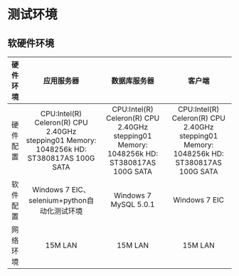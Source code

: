 # 测试环境

## 软硬件环境

| 硬件环境 | 应用服务器 | 数据库服务器 | 客户端 |
| :---: | :---: | :---: | :---: |
| 硬件配置 | CPU:Intel\(R\) Celeron\(R\)         CPU 2.40GHz stepping01    Memory:  1048256k              HD: ST380817AS 100G        SATA | CPU:Intel\(R\) Celeron\(R\)         CPU 2.40GHz stepping01    Memory:  1048256k              HD: ST380817AS 100G        SATA | CPU:Intel\(R\) Celeron\(R\)         CPU 2.40GHz stepping01    Memory:  1048256k              HD: ST380817AS 100G        SATA |
| 软件配置 | Windows   7                            EIC、selenium+python自动化测试环境 | Windows   7                            MySQL 5.0.1 | Windows   7                              EIC |
| 网络环境 | 15M LAN | 15M LAN | 15M LAN |



